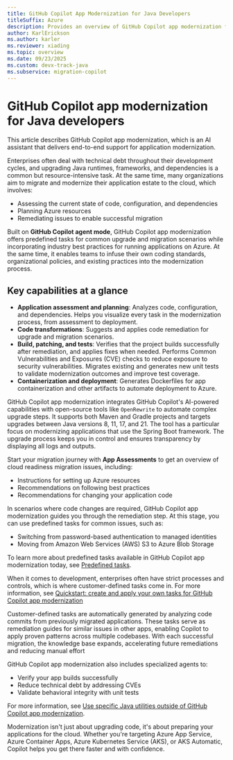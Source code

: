 ```yaml
---
title: GitHub Copilot App Modernization for Java Developers
titleSuffix: Azure
description: Provides an overview of GitHub Copilot app modernization for Java developers.
author: KarlErickson
ms.author: karler
ms.reviewer: xiading
ms.topic: overview
ms.date: 09/23/2025
ms.custom: devx-track-java
ms.subservice: migration-copilot
---
```


# GitHub Copilot app modernization for Java developers

This article describes GitHub Copilot app modernization, which is an AI assistant that delivers end-to-end support for application modernization.

Enterprises often deal with technical debt throughout their development cycles, and upgrading Java runtimes, frameworks, and dependencies is a common but resource-intensive task. At the same time, many organizations aim to migrate and modernize their application estate to the cloud, which involves:

- Assessing the current state of code, configuration, and dependencies
- Planning Azure resources
- Remediating issues to enable successful migration

Built on **GitHub Copilot agent mode**, GitHub Copilot app modernization offers predefined tasks for common upgrade and migration scenarios while incorporating industry best practices for running applications on Azure. At the same time, it enables teams to infuse their own coding standards, organizational policies, and existing practices into the modernization process.

## Key capabilities at a glance

- **Application assessment and planning**: Analyzes code, configuration, and dependencies. Helps you visualize every task in the modernization process, from assessment to deployment.
- **Code transformations**: Suggests and applies code remediation for upgrade and migration scenarios.
- **Build, patching, and tests**: Verifies that the project builds successfully after remediation, and applies fixes when needed. Performs Common Vulnerabilities and Exposures (CVE) checks to reduce exposure to security vulnerabilities. Migrates existing and generates new unit tests to validate modernization outcomes and improve test coverage.
- **Containerization and deployment**: Generates Dockerfiles for app containerization and other artifacts to automate deployment to Azure.

GitHub Copilot app modernization integrates GitHub Copilot's AI-powered capabilities with open-source tools like `OpenRewrite` to automate complex upgrade steps. It supports both Maven and Gradle projects and targets upgrades between Java versions 8, 11, 17, and 21. The tool has a particular focus on modernizing applications that use the Spring Boot framework. The upgrade process keeps you in control and ensures transparency by displaying all logs and outputs.

Start your migration journey with **App Assessments** to get an overview of cloud readiness migration issues, including:

- Instructions for setting up Azure resources
- Recommendations on following best practices
- Recommendations for changing your application code

In scenarios where code changes are required, GitHub Copilot app modernization guides you through the remediation step. At this stage, you can use predefined tasks for common issues, such as:

- Switching from password-based authentication to managed identities
- Moving from Amazon Web Services (AWS) S3 to Azure Blob Storage

To learn more about predefined tasks available in GitHub Copilot app modernization today, see [Predefined tasks](migrate-github-copilot-app-modernization-for-java-predefined-tasks.md).

When it comes to development, enterprises often have strict processes and controls, which is where customer-defined tasks come in. For more information, see [Quickstart: create and apply your own tasks for GitHub Copilot app modernization](migrate-github-copilot-app-modernization-for-java-quickstart-create-and-apply-your-own-task.md)

Customer-defined tasks are automatically generated by analyzing code commits from previously migrated applications. These tasks serve as remediation guides for similar issues in other apps, enabling Copilot to apply proven patterns across multiple codebases. With each successful migration, the knowledge base expands, accelerating future remediations and reducing manual effort

GitHub Copilot app modernization also includes specialized agents to:

- Verify your app builds successfully
- Reduce technical debt by addressing CVEs
- Validate behavioral integrity with unit tests

For more information, see [Use specific Java utilities outside of GitHub Copilot app modernization](/java/upgrade/tools).

Modernization isn't just about upgrading code, it's about preparing your applications for the cloud. Whether you're targeting Azure App Service, Azure Container Apps, Azure Kubernetes Service (AKS), or AKS Automatic, Copilot helps you get there faster and with confidence.
